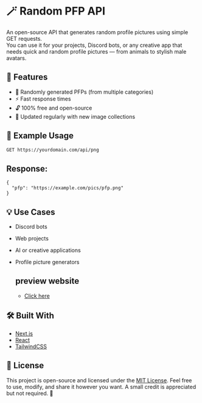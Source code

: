 # 🪄 Random PFP API

An open-source API that generates random profile pictures using simple GET requests.  
You can use it for your projects, Discord bots, or any creative app that needs quick and random profile pictures — from animals to stylish male avatars.

## 🚀 Features

- 🎨 Randomly generated PFPs (from multiple categories)
- ⚡ Fast response times
- 🔓 100% free and open-source
- 🔁 Updated regularly with new image collections

## 🧩 Example Usage

```bash
GET https://yourdomain.com/api/png
```

## Response:

```
{
  "pfp": "https://example.com/pics/pfp.png"
}
```

## 💡 Use Cases

- Discord bots
- Web projects
- AI or creative applications
- Profile picture generators

  ## preview website
  - [Click here](https://youtu.be/MWz9OIlc-Zg)

## 🛠️ Built With

- [Next.js](https://nextjs.org/)
- [React](https://react.dev/)
- [TailwindCSS](https://tailwindcss.com/)

## 📄 License

This project is open-source and licensed under the [MIT License](LICENSE).
Feel free to use, modify, and share it however you want. A small credit is appreciated but not required. 💖
